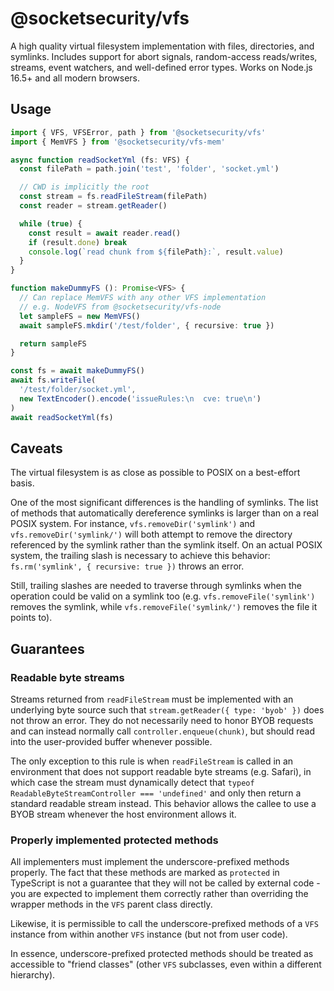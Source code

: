 # @socketsecurity/vfs

A high quality virtual filesystem implementation with files, directories, and symlinks. Includes support for abort signals, random-access reads/writes, streams, event watchers, and well-defined error types. Works on Node.js 16.5+ and all modern browsers.

## Usage
```ts
import { VFS, VFSError, path } from '@socketsecurity/vfs'
import { MemVFS } from '@socketsecurity/vfs-mem'

async function readSocketYml (fs: VFS) {
  const filePath = path.join('test', 'folder', 'socket.yml')

  // CWD is implicitly the root
  const stream = fs.readFileStream(filePath)
  const reader = stream.getReader()

  while (true) {
    const result = await reader.read()
    if (result.done) break
    console.log(`read chunk from ${filePath}:`, result.value)
  }
}

function makeDummyFS (): Promise<VFS> {
  // Can replace MemVFS with any other VFS implementation
  // e.g. NodeVFS from @socketsecurity/vfs-node
  let sampleFS = new MemVFS()
  await sampleFS.mkdir('/test/folder', { recursive: true })

  return sampleFS
}

const fs = await makeDummyFS()
await fs.writeFile(
  '/test/folder/socket.yml',
  new TextEncoder().encode('issueRules:\n  cve: true\n')
)
await readSocketYml(fs)
```

## Caveats
The virtual filesystem is as close as possible to POSIX on a best-effort basis.

One of the most significant differences is the handling of symlinks. The list of methods that automatically dereference symlinks is larger than on a real POSIX system. For instance, `vfs.removeDir('symlink')` and `vfs.removeDir('symlink/')` will both attempt to remove the directory referenced by the symlink rather than the symlink itself. On an actual POSIX system, the trailing slash is necessary to achieve this behavior: `fs.rm('symlink', { recursive: true })` throws an error.

Still, trailing slashes are needed to traverse through symlinks when the operation could be valid on a symlink too (e.g. `vfs.removeFile('symlink')` removes the symlink, while `vfs.removeFile('symlink/')` removes the file it points to).


## Guarantees

### Readable byte streams
Streams returned from `readFileStream` must be implemented with an underlying byte source such that `stream.getReader({ type: 'byob' })` does not throw an error. They do not necessarily need to honor BYOB requests and can instead normally call `controller.enqueue(chunk)`, but should read into the user-provided buffer whenever possible.

The only exception to this rule is when `readFileStream` is called in an environment that does not support readable byte streams (e.g. Safari), in which case the stream must dynamically detect that `typeof ReadableByteStreamController === 'undefined'` and only then return a standard readable stream instead. This behavior allows the callee to use a BYOB stream whenever the host environment allows it.

### Properly implemented protected methods
All implementers must implement the underscore-prefixed methods properly. The fact that these methods are marked as `protected` in TypeScript is not a guarantee that they will not be called by external code - you are expected to implement them correctly rather than overriding the wrapper methods in the `VFS` parent class directly.

Likewise, it is permissible to call the underscore-prefixed methods of a `VFS` instance from within another `VFS` instance (but not from user code).

In essence, underscore-prefixed protected methods should be treated as accessible to "friend classes" (other `VFS` subclasses, even within a different hierarchy).
